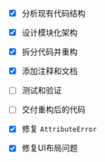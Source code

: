 

- [x] 分析现有代码结构
- [x] 设计模块化架构
- [x] 拆分代码并重构
- [x] 添加注释和文档
- [ ] 测试和验证
- [ ] 交付重构后的代码



- [x] 修复 `AttributeError`


- [x] 修复UI布局问题


